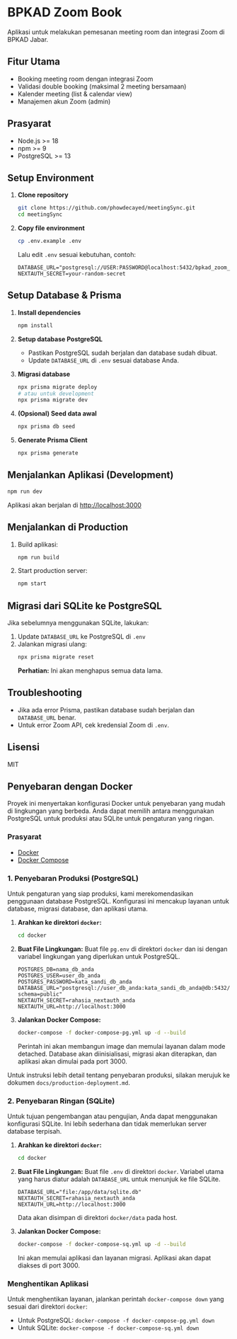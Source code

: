 # BPKAD Zoom Book

Aplikasi untuk melakukan pemesanan meeting room dan integrasi Zoom di BPKAD Jabar.

## Fitur Utama
- Booking meeting room dengan integrasi Zoom
- Validasi double booking (maksimal 2 meeting bersamaan)
- Kalender meeting (list & calendar view)
- Manajemen akun Zoom (admin)

## Prasyarat
- Node.js >= 18
- npm >= 9
- PostgreSQL >= 13

## Setup Environment
1. **Clone repository**
   ```bash
   git clone https://github.com/phowdecayed/meetingSync.git
   cd meetingSync
   ```

2. **Copy file environment**
   ```bash
   cp .env.example .env
   ```
   Lalu edit `.env` sesuai kebutuhan, contoh:
   ```env
   DATABASE_URL="postgresql://USER:PASSWORD@localhost:5432/bpkad_zoom_book"
   NEXTAUTH_SECRET=your-random-secret
   ```

## Setup Database & Prisma
1. **Install dependencies**
   ```bash
   npm install
   ```

2. **Setup database PostgreSQL**
   - Pastikan PostgreSQL sudah berjalan dan database sudah dibuat.
   - Update `DATABASE_URL` di `.env` sesuai database Anda.

3. **Migrasi database**
   ```bash
   npx prisma migrate deploy
   # atau untuk development
   npx prisma migrate dev
   ```

4. **(Opsional) Seed data awal**
   ```bash
   npx prisma db seed
   ```

5. **Generate Prisma Client**
   ```bash
   npx prisma generate
   ```

## Menjalankan Aplikasi (Development)
```bash
npm run dev
```
Aplikasi akan berjalan di [http://localhost:3000](http://localhost:3000)

## Menjalankan di Production
1. Build aplikasi:
   ```bash
   npm run build
   ```
2. Start production server:
   ```bash
   npm start
   ```

## Migrasi dari SQLite ke PostgreSQL
Jika sebelumnya menggunakan SQLite, lakukan:
1. Update `DATABASE_URL` ke PostgreSQL di `.env`
2. Jalankan migrasi ulang:
   ```bash
   npx prisma migrate reset
   ```
   **Perhatian:** Ini akan menghapus semua data lama.

## Troubleshooting
- Jika ada error Prisma, pastikan database sudah berjalan dan `DATABASE_URL` benar.
- Untuk error Zoom API, cek kredensial Zoom di `.env`.

## Lisensi
MIT


## Penyebaran dengan Docker

Proyek ini menyertakan konfigurasi Docker untuk penyebaran yang mudah di lingkungan yang berbeda. Anda dapat memilih antara menggunakan PostgreSQL untuk produksi atau SQLite untuk pengaturan yang ringan.

### Prasyarat

- [Docker](https://docs.docker.com/get-docker/)
- [Docker Compose](https://docs.docker.com/compose/install/)

### 1. Penyebaran Produksi (PostgreSQL)

Untuk pengaturan yang siap produksi, kami merekomendasikan penggunaan database PostgreSQL. Konfigurasi ini mencakup layanan untuk database, migrasi database, dan aplikasi utama.

1.  **Arahkan ke direktori `docker`:**
    ```bash
    cd docker
    ```

2.  **Buat File Lingkungan:**
    Buat file `pg.env` di direktori `docker` dan isi dengan variabel lingkungan yang diperlukan untuk PostgreSQL.
    ```
    POSTGRES_DB=nama_db_anda
    POSTGRES_USER=user_db_anda
    POSTGRES_PASSWORD=kata_sandi_db_anda
    DATABASE_URL="postgresql://user_db_anda:kata_sandi_db_anda@db:5432/nama_db_anda?schema=public"
    NEXTAUTH_SECRET=rahasia_nextauth_anda
    NEXTAUTH_URL=http://localhost:3000
    ```

3.  **Jalankan Docker Compose:**
    ```bash
    docker-compose -f docker-compose-pg.yml up -d --build
    ```
    Perintah ini akan membangun image dan memulai layanan dalam mode detached. Database akan diinisialisasi, migrasi akan diterapkan, dan aplikasi akan dimulai pada port 3000.

Untuk instruksi lebih detail tentang penyebaran produksi, silakan merujuk ke dokumen `docs/production-deployment.md`.

### 2. Penyebaran Ringan (SQLite)

Untuk tujuan pengembangan atau pengujian, Anda dapat menggunakan konfigurasi SQLite. Ini lebih sederhana dan tidak memerlukan server database terpisah.

1.  **Arahkan ke direktori `docker`:**
    ```bash
    cd docker
    ```

2.  **Buat File Lingkungan:**
    Buat file `.env` di direktori `docker`. Variabel utama yang harus diatur adalah `DATABASE_URL` untuk menunjuk ke file SQLite.
    ```
    DATABASE_URL="file:/app/data/sqlite.db"
    NEXTAUTH_SECRET=rahasia_nextauth_anda
    NEXTAUTH_URL=http://localhost:3000
    ```
    Data akan disimpan di direktori `docker/data` pada host.

3.  **Jalankan Docker Compose:**
    ```bash
    docker-compose -f docker-compose-sq.yml up -d --build
    ```
    Ini akan memulai aplikasi dan layanan migrasi. Aplikasi akan dapat diakses di port 3000.

### Menghentikan Aplikasi

Untuk menghentikan layanan, jalankan perintah `docker-compose down` yang sesuai dari direktori `docker`:

-   Untuk PostgreSQL: `docker-compose -f docker-compose-pg.yml down`
-   Untuk SQLite: `docker-compose -f docker-compose-sq.yml down`